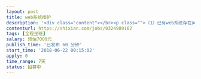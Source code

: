 ```yaml
---                
layout: post       
title: web系统维护           
description: '<div class="content"></br><p class="">（1）已有web系统存在问题，需要完善；</br><br/>（2）系统设计文档不全，需要分析已有程序，进行系统问题修复。</br><br/>（3）需要人员驻场研发，需求时间一周。如果水平高，可兼职，晚上到现场完成开发工作也可以，算工时费用。</p></br></div>'     
contenturl: https://shixian.com/jobs/0324989162      
tags: [全程坐班]            
salary: 预估7000元          
publish_time: '已发布 60 分钟'         
start_time: '2018-06-22 00:15:02'           
apply: 0                   
time_range: 7天              
status: 招募中                  
---                 
```

